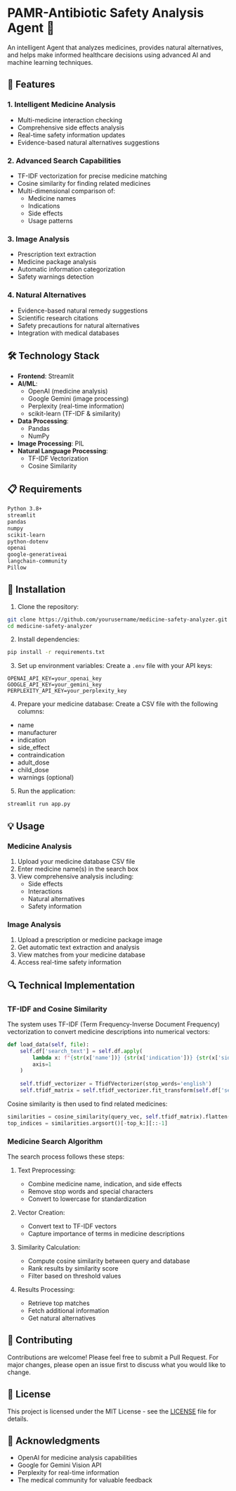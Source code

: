 # PAMR-Antibiotic Safety Analysis Agent 🏥

An intelligent Agent that analyzes medicines, provides natural alternatives, and helps make informed healthcare decisions using advanced AI and machine learning techniques.

## 🌟 Features

### 1. Intelligent Medicine Analysis
- Multi-medicine interaction checking
- Comprehensive side effects analysis
- Real-time safety information updates
- Evidence-based natural alternatives suggestions

### 2. Advanced Search Capabilities
- TF-IDF vectorization for precise medicine matching
- Cosine similarity for finding related medicines
- Multi-dimensional comparison of:
  - Medicine names
  - Indications
  - Side effects
  - Usage patterns

### 3. Image Analysis
- Prescription text extraction
- Medicine package analysis
- Automatic information categorization
- Safety warnings detection

### 4. Natural Alternatives
- Evidence-based natural remedy suggestions
- Scientific research citations
- Safety precautions for natural alternatives
- Integration with medical databases

## 🛠️ Technology Stack

- **Frontend**: Streamlit
- **AI/ML**:
  - OpenAI (medicine analysis)
  - Google Gemini (image processing)
  - Perplexity (real-time information)
  - scikit-learn (TF-IDF & similarity)
- **Data Processing**: 
  - Pandas
  - NumPy
- **Image Processing**: PIL
- **Natural Language Processing**:
  - TF-IDF Vectorization
  - Cosine Similarity

## 📋 Requirements

```bash
Python 3.8+
streamlit
pandas
numpy
scikit-learn
python-dotenv
openai
google-generativeai
langchain-community
Pillow
```

## 🚀 Installation

1. Clone the repository:
```bash
git clone https://github.com/yourusername/medicine-safety-analyzer.git
cd medicine-safety-analyzer
```

2. Install dependencies:
```bash
pip install -r requirements.txt
```

3. Set up environment variables:
Create a `.env` file with your API keys:
```env
OPENAI_API_KEY=your_openai_key
GOOGLE_API_KEY=your_gemini_key
PERPLEXITY_API_KEY=your_perplexity_key
```

4. Prepare your medicine database:
Create a CSV file with the following columns:
- name
- manufacturer
- indication
- side_effect
- contraindication
- adult_dose
- child_dose
- warnings (optional)

5. Run the application:
```bash
streamlit run app.py
```

## 💡 Usage

### Medicine Analysis
1. Upload your medicine database CSV file
2. Enter medicine name(s) in the search box
3. View comprehensive analysis including:
   - Side effects
   - Interactions
   - Natural alternatives
   - Safety information

### Image Analysis
1. Upload a prescription or medicine package image
2. Get automatic text extraction and analysis
3. View matches from your medicine database
4. Access real-time safety information

## 🔍 Technical Implementation

### TF-IDF and Cosine Similarity

The system uses TF-IDF (Term Frequency-Inverse Document Frequency) vectorization to convert medicine descriptions into numerical vectors:

```python
def load_data(self, file):
    self.df['search_text'] = self.df.apply(
        lambda x: f"{str(x['name'])} {str(x['indication'])} {str(x['side_effect'])}", 
        axis=1
    )
    
    self.tfidf_vectorizer = TfidfVectorizer(stop_words='english')
    self.tfidf_matrix = self.tfidf_vectorizer.fit_transform(self.df['search_text'])
```

Cosine similarity is then used to find related medicines:

```python
similarities = cosine_similarity(query_vec, self.tfidf_matrix).flatten()
top_indices = similarities.argsort()[-top_k:][::-1]
```

### Medicine Search Algorithm

The search process follows these steps:

1. Text Preprocessing:
   - Combine medicine name, indication, and side effects
   - Remove stop words and special characters
   - Convert to lowercase for standardization

2. Vector Creation:
   - Convert text to TF-IDF vectors
   - Capture importance of terms in medicine descriptions

3. Similarity Calculation:
   - Compute cosine similarity between query and database
   - Rank results by similarity score
   - Filter based on threshold values

4. Results Processing:
   - Retrieve top matches
   - Fetch additional information
   - Get natural alternatives

## 🤝 Contributing

Contributions are welcome! Please feel free to submit a Pull Request. For major changes, please open an issue first to discuss what you would like to change.

## 📄 License

This project is licensed under the MIT License - see the [LICENSE](LICENSE) file for details.

## 🙏 Acknowledgments

- OpenAI for medicine analysis capabilities
- Google for Gemini Vision API
- Perplexity for real-time information
- The medical community for valuable feedback
